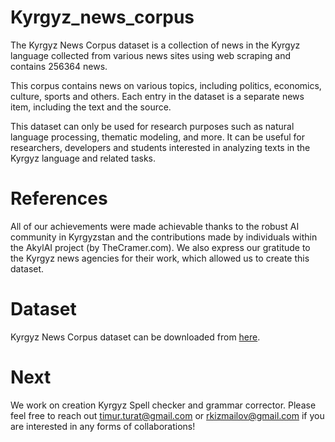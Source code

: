 # Kyrgyz_news_corpus
The Kyrgyz News Corpus dataset is a collection of news in the Kyrgyz language collected from various news sites using web scraping and contains 256364 news.

This corpus contains news on various topics, including politics, economics, culture, sports and others. Each entry in the dataset is a separate news item, including the text and the source.

This dataset can only be used for research purposes such as natural language processing, thematic modeling, and more. It can be useful for researchers, developers and students interested in analyzing texts in the Kyrgyz language and related tasks.

# References
All of our achievements were made achievable thanks to the robust AI community in Kyrgyzstan and the contributions made by individuals within the AkylAI project (by TheCramer.com). We also express our gratitude to the Kyrgyz news agencies for their work, which allowed us to create this dataset.

# Dataset
Kyrgyz News Corpus dataset can be downloaded from [here](https://huggingface.co/datasets/the-cramer-project/Kyrgyz_News_Corpus/resolve/main/KG_news_256k.csv?download=true).

# Next
We work on creation Kyrgyz Spell checker and grammar corrector.
Please feel free to reach out timur.turat@gmail.com or rkizmailov@gmail.com if you are interested in any forms of collaborations!

